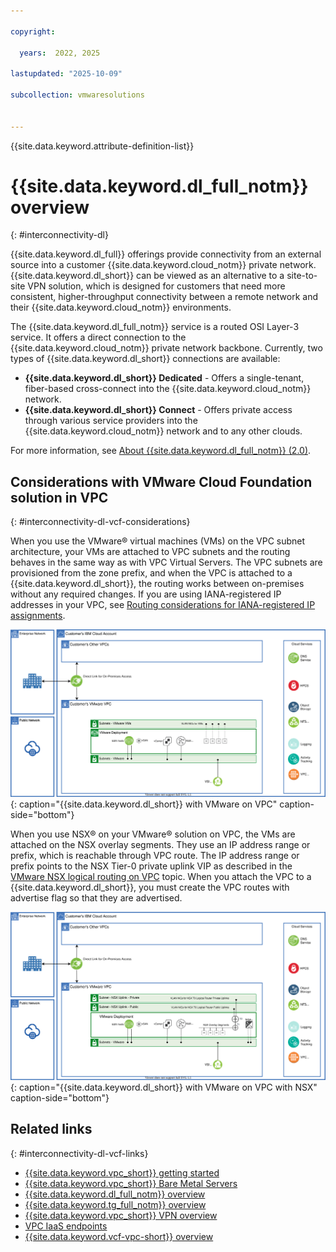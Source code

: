 ```yaml
---

copyright:

  years:  2022, 2025

lastupdated: "2025-10-09"

subcollection: vmwaresolutions


---
```


{{site.data.keyword.attribute-definition-list}}

# {{site.data.keyword.dl_full_notm}} overview
{: #interconnectivity-dl}

{{site.data.keyword.dl_full}} offerings provide connectivity from an external source into a customer {{site.data.keyword.cloud_notm}} private network. {{site.data.keyword.dl_short}} can be viewed as an alternative to a site-to-site VPN solution, which is designed for customers that need more consistent, higher-throughput connectivity between a remote network and their {{site.data.keyword.cloud_notm}} environments.

The {{site.data.keyword.dl_full_notm}} service is a routed OSI Layer-3 service. It offers a direct connection to the {{site.data.keyword.cloud_notm}} private network backbone. Currently, two types of {{site.data.keyword.dl_short}} connections are available:

* **{{site.data.keyword.dl_short}} Dedicated** - Offers a single-tenant, fiber-based cross-connect into the {{site.data.keyword.cloud_notm}} network.
* **{{site.data.keyword.dl_short}} Connect** - Offers private access through various service providers into the {{site.data.keyword.cloud_notm}} network and to any other clouds.

For more information, see [About {{site.data.keyword.dl_full_notm}} (2.0)](/docs/dl?topic=dl-dl-about).

## Considerations with VMware Cloud Foundation solution in VPC
{: #interconnectivity-dl-vcf-considerations}

When you use the VMware® virtual machines (VMs) on the VPC subnet architecture, your VMs are attached to VPC subnets and the routing behaves in the same way as with VPC Virtual Servers. The VPC subnets are provisioned from the zone prefix, and when the VPC is attached to a {{site.data.keyword.dl_short}}, the routing works between on-premises without any required changes. If you are using IANA-registered IP addresses in your VPC, see [Routing considerations for IANA-registered IP assignments](/docs/vpc?topic=vpc-interconnectivity#routing-considerations-iana).

![Direct Link with VMware on VPC](../../images/vpc-vcf-diagrams-dl-sub-arch.svg "Direct Link with VMware on VPC"){: caption="{{site.data.keyword.dl_short}} with VMware on VPC" caption-side="bottom"}

When you use NSX® on your VMware® solution on VPC, the VMs are attached on the NSX overlay segments. They use an IP address range or prefix, which is reachable through VPC route. The IP address range or prefix points to the NSX Tier-0 private uplink VIP as described in the [VMware NSX logical routing on VPC](/docs/vmwaresolutions?topic=vmwaresolutions-vpc-vcf-nsx-t-vpc-routing) topic. When you attach the VPC to a {{site.data.keyword.dl_short}}, you must create the VPC routes with advertise flag so that they are advertised.

![Direct Link with VMware on VPC with NSX](../../images/vpc-vcf-diagrams-dl-nsx-t-arch.svg "Direct Link with VMware on VPC with NSX"){: caption="{{site.data.keyword.dl_short}} with VMware on VPC with NSX" caption-side="bottom"}

## Related links
{: #interconnectivity-dl-vcf-links}

* [{{site.data.keyword.vpc_short}} getting started](/docs/vpc?topic=vpc-getting-started)
* [{{site.data.keyword.vpc_short}} Bare Metal Servers](/docs/vpc?topic=vpc-planning-for-bare-metal-servers)
* [{{site.data.keyword.dl_full_notm}} overview](/docs/dl?topic=dl-get-started-with-ibm-cloud-dl)
* [{{site.data.keyword.tg_full_notm}} overview](/docs/transit-gateway?topic=transit-gateway-getting-started)
* [{{site.data.keyword.vpc_short}} VPN overview](/docs/vpc?topic=vpc-vpn-overview)
* [VPC IaaS endpoints](/docs/vpc?topic=vpc-service-endpoints-for-vpc#infrastructure-as-a-service-iaas-endpoints)
* [{{site.data.keyword.vcf-vpc-short}} overview](/docs/vmwaresolutions?topic=vmwaresolutions-vpc-vcf-ovw)
